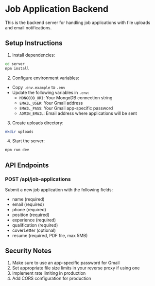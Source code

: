# Job Application Backend

This is the backend server for handling job applications with file uploads and email notifications.

## Setup Instructions

1. Install dependencies:
```bash
cd server
npm install
```

2. Configure environment variables:
- Copy `.env.example` to `.env`
- Update the following variables in `.env`:
  - `MONGODB_URI`: Your MongoDB connection string
  - `EMAIL_USER`: Your Gmail address
  - `EMAIL_PASS`: Your Gmail app-specific password
  - `ADMIN_EMAIL`: Email address where applications will be sent

3. Create uploads directory:
```bash
mkdir uploads
```

4. Start the server:
```bash
npm run dev
```

## API Endpoints

### POST /api/job-applications
Submit a new job application with the following fields:
- name (required)
- email (required)
- phone (required)
- position (required)
- experience (required)
- qualification (required)
- coverLetter (optional)
- resume (required, PDF file, max 5MB)

## Security Notes

1. Make sure to use an app-specific password for Gmail
2. Set appropriate file size limits in your reverse proxy if using one
3. Implement rate limiting in production
4. Add CORS configuration for production
